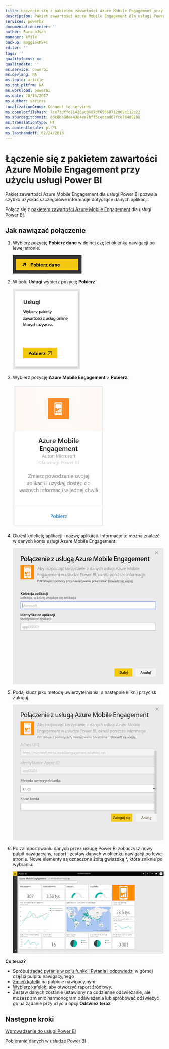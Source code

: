 ```yaml
---
title: Łączenie się z pakietem zawartości Azure Mobile Engagement przy użyciu usługi Power BI
description: Pakiet zawartości Azure Mobile Engagement dla usługi Power BI
services: powerbi
documentationcenter: ''
author: SarinaJoan
manager: kfile
backup: maggiesMSFT
editor: ''
tags: ''
qualityfocus: no
qualitydate: ''
ms.service: powerbi
ms.devlang: NA
ms.topic: article
ms.tgt_pltfrm: NA
ms.workload: powerbi
ms.date: 10/16/2017
ms.author: sarinas
LocalizationGroup: Connect to services
ms.openlocfilehash: 7ce73dffd21426ac0687df65068712069c112c22
ms.sourcegitcommit: 88c8ba8dee4384ea7bff5cedcad67fce784d92b0
ms.translationtype: HT
ms.contentlocale: pl-PL
ms.lasthandoff: 02/24/2018
---
```

# <a name="connect-to-azure-mobile-engagement-with-power-bi"></a>Łączenie się z pakietem zawartości Azure Mobile Engagement przy użyciu usługi Power BI
Pakiet zawartości Azure Mobile Engagement dla usługi Power BI pozwala szybko uzyskać szczegółowe informacje dotyczące danych aplikacji.

Połącz się z [pakietem zawartości Azure Mobile Engagement](https://app.powerbi.com/groups/me/getdata/services/azme) dla usługi Power BI.

## <a name="how-to-connect"></a>Jak nawiązać połączenie
1. Wybierz pozycję **Pobierz dane** w dolnej części okienka nawigacji po lewej stronie.
   
    ![](media/service-connect-to-azure-mobile/getdata.png)
2. W polu **Usługi** wybierz pozycję **Pobierz**.
   
    ![](media/service-connect-to-azure-mobile/services.png)
3. Wybierz pozycję **Azure Mobile Engagement** \> **Pobierz**.
   
    ![](media/service-connect-to-azure-mobile/azme.png) 
4. Określ kolekcję aplikacji i nazwę aplikacji. Informacje te można znaleźć w danych konta usługi Azure Mobile Engagement.
   
    ![](media/service-connect-to-azure-mobile/parameters.png) 
5. Podaj klucz jako metodę uwierzytelniania, a następnie kliknij przycisk Zaloguj.
   
    ![](media/service-connect-to-azure-mobile/creds.png)
6. Po zaimportowaniu danych przez usługę Power BI zobaczysz nowy pulpit nawigacyjny, raport i zestaw danych w okienku nawigacji po lewej stronie. Nowe elementy są oznaczone żółtą gwiazdką \*, która zniknie po wybraniu:
   
    ![](media/service-connect-to-azure-mobile/dashboard.png)

 **Co teraz?**

* Spróbuj [zadać pytanie w polu funkcji Pytania i odpowiedzi](power-bi-q-and-a.md) w górnej części pulpitu nawigacyjnego
* [Zmień kafelki](service-dashboard-edit-tile.md) na pulpicie nawigacyjnym.
* [Wybierz kafelek](service-dashboard-tiles.md), aby otworzyć raport źródłowy.
* Zestaw danych zostanie ustawiony na codzienne odświeżanie, ale możesz zmienić harmonogram odświeżania lub spróbować odświeżyć go na żądanie przy użyciu opcji **Odśwież teraz**

## <a name="next-steps"></a>Następne kroki
[Wprowadzenie do usługi Power BI](service-get-started.md)

[Pobieranie danych w usłudze Power BI](service-get-data.md)

